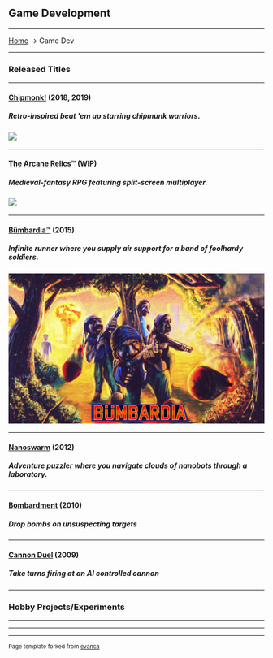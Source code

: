## Game Development

---
[Home](/) -> Game Dev

---
### Released Titles

---

#### [Chipmonk!](/chipmonk) (2018, 2019)
##### Retro-inspired beat 'em up starring chipmunk warriors.
[<img src="https://media.indiedb.com/images/presskit/1/2/1054/Chipmonk_Cover_Art_ReallyWide.1.png?raw=true"/>](/chipmonk)

---
#### [The Arcane Relics™](/tar) (WIP)
##### Medieval-fantasy RPG featuring split-screen multiplayer.
[<img src="https://media.indiedb.com/images/members/4/3265/3264780/profile/TAR_Icon_Banner.png?raw=true"/>](/tar)

---
#### [Bümbardia™](/bumbardia) (2015)
##### Infinite runner where you supply air support for a band of foolhardy soldiers.
[<img src="images/digital_art/bumbardia.jpg?raw=true"/>](/bumbardia)

---
#### [Nanoswarm](/nanoswarm) (2012)
##### Adventure puzzler where you navigate clouds of nanobots through a laboratory.

---
#### [Bombardment](/bombardment) (2010)
##### Drop bombs on unsuspecting targets

---
#### [Cannon Duel](/cannon_duel) (2009)
##### Take turns firing at an AI controlled cannon

---

### Hobby Projects/Experiments


---

---

---
<p style="font-size:11px">Page template forked from <a href="https://github.com/evanca/quick-portfolio">evanca</a></p>
<!-- Remove above link if you don't want to attibute -->
